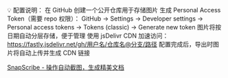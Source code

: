 💡 配置说明：
在 GitHub 创建一个公开仓库用于存储图片
生成 Personal Access Token（需要 repo 权限）：
GitHub → Settings → Developer settings → Personal access tokens → Tokens (classic) → Generate new token
图片将按日期自动分层存储，便于管理
使用 jsDelivr CDN 加速访问：https://fastly.jsdelivr.net/gh/用户名/仓库名@分支/路径
配置完成后，导出时图片将自动上传并生成 CDN 链接


[SnapScribe - 操作自动截图，生成精美文档](https://microsoftedge.microsoft.com/addons/detail/snapscribe-%E6%93%8D%E4%BD%9C%E8%87%AA%E5%8A%A8%E6%88%AA%E5%9B%BE%EF%BC%8C%E7%94%9F%E6%88%90%E7%B2%BE%E7%BE%8E%E6%96%87/acdgolljkjjpobjpjpenopfohjahoifl)
